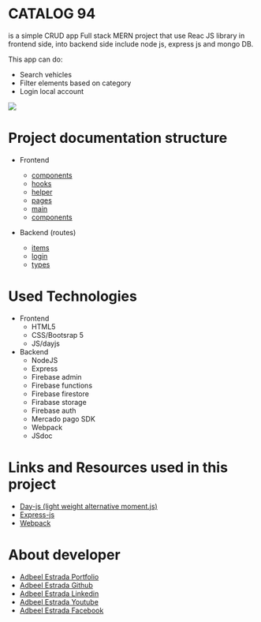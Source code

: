 # CATALOG 94
is a simple CRUD app Full stack MERN project that use Reac JS library in frontend side, into backend side include node js, express js and mongo DB.

This app can do:
- Search vehicles
- Filter elements based on category
- Login local account

![](/projects/eshop94/img/readme.png)

# Project documentation structure
- Frontend
  - [components](/projects/catalog94/pages/doc/backend/route_cart.html)
  - [hooks](/projects/catalog94/)
  - [helper](/projects/catalog94/)
  - [pages](/projects/catalog94/)
  - [main](/projects/catalog94/)
  - [components](/projects/catalog94/)

- Backend (routes)
  - [items](/projects/catalog94/)
  - [login](/projects/catalog94/)
  - [types](/projects/catalog94/)


# Used Technologies
- Frontend
  - HTML5
  - CSS/Bootsrap 5
  - JS/dayjs
- Backend
  - NodeJS
  - Express
  - Firebase admin
  - Firebase functions
  - Firebase firestore
  - Firabase storage
  - Firebase auth
  - Mercado pago SDK
  - Webpack
  - JSdoc

# Links and Resources used in this project
- [Day-js (light weight alternative moment.js)](https://day.js.org/)
- [Express-js](https://expressjs.com/)
- [Webpack](https://webpack.js.org/)

# About developer
- [Adbeel Estrada Portfolio](https://eadbeel94.web.app/)
- [Adbeel Estrada Github](https://github.com/eadbeel94?tab=repositories)
- [Adbeel Estrada Linkedin](https://www.linkedin.com/in/adbeel-estrada-9a332b181/)
- [Adbeel Estrada Youtube](https://www.youtube.com/channel/UCKpR_x5WgtNCXx0oE2GuNag)
- [Adbeel Estrada Facebook](https://www.facebook.com/Z1K3C)